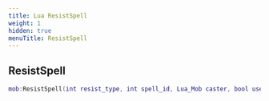 ```yaml
---
title: Lua ResistSpell
weight: 1
hidden: true
menuTitle: ResistSpell
---
```

## ResistSpell
```lua
mob:ResistSpell(int resist_type, int spell_id, Lua_Mob caster, bool use_resist_override, int resist_override,; -- double
```